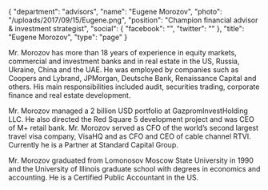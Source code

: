 {
  "department": "advisors",
  "name": "Eugene Morozov",
  "photo": "/uploads/2017/09/15/Eugene.png",
  "position": "Champion financial advisor & investment strategist",
  "social": {
    "facebook": "",
    "twitter": ""
  },
  "title": "Eugene Morozov",
  "type": "page"
}


Mr. Morozov has more than 18 years of experience in equity markets, commercial and investment banks and in real estate in the US, Russia, Ukraine, China and the UAE. He was employed by companies such as Coopers and Lybrand, JPMorgan, Deutsche Bank, Renaissance Capital and others. His main responsibilities included audit, securities trading, corporate finance and real estate development.

Mr. Morozov managed a 2 billion USD portfolio at GazpromInvestHolding LLC. He also directed the Red Square 5 development project and was CEO of M+ retail bank. Mr. Morozov served as CFO of the world’s second largest travel visa company, VisaHQ and as CFO and CEO of cable channel RTVI. Currently he is a Partner at Standard Capital Group.

Mr. Morozov graduated from Lomonosov Moscow State University in 1990 and the University of Illinois graduate school with degrees in economics and accounting. He is a Certified Public Accountant in the US.